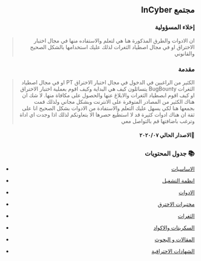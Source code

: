 <h2 dir='rtl' align='right'>مجتمع InCyber</h2>
<h3 dir='rtl' align='right'>إخلاء المسؤولية</h3>

> <p dir='rtl' align='right'>ان الادوات والطرق المذكورة هنا هي لتعلم والاستفاده منها في مجال اختبار الاختراق او في مجال اصطياد الثغرات لذلك عليك استخدامها بالشكل الصحيح والقانوني </p>
<h3 dir='rtl' align='right'>مقدمة</h3>

> <p dir='rtl' align='right'> الكثير من الراغبين في الدخول في مجال اختبار الاختراق PT او في مجال اصطياد الثغرات BugBounty يتسائلون كيف هي البداية وكيف اقوم بعملية اختبار الاختراق او كيف اقوم ابصطياد الثغرات والابلاغ عنها والحصول على مكافاة منها. لا شك ان هناك الكثير من المصادر المتوفرة على الانترنت وبشكل مجاني ولذلك قمت بجمعها هنا لكي يسهل عليك التعلم والاستفادة من الادوات بشكل الصحيح  انا على ثقة ان هناك ادوات كثيرة قد لا استطيع حصرها الا بتعاونكم لذلك اذا وجدت اي اداة وترغب باضافتها قم بالتواصل معي</p>
<h4 dir='rtl' align='right'>🔖الاصدار الحالي ٢٠٢٠/٠٧</h4>

## <h3 dir='rtl' align='right'>📚 جدول المحتويات  </h3>

<p dir='rtl' align='right'> 
  
  - [<p dir='rtl' align='right'> الاساسيات</p>](/assets/basics.md)
  - [<p dir='rtl' align='right'> انظمة التشغيل</p>](/assets/basics.md)
  - [<p dir='rtl' align='right'> الادوات</p>](/assets/basics.md)
  - [<p dir='rtl' align='right'> مختبرات الاخترق</p>](/assets/basics.md)
  - [<p dir='rtl' align='right'> الثغرات</p>](/assets/basics.md)
  - [<p dir='rtl' align='right'> السكربتات والاكواد</p>](/assets/basics.md)
  - [<p dir='rtl' align='right'> المقالات و البحوث</p>](/assets/basics.md)
  - [<p dir='rtl' align='right'> الشهادات الاحترافية</p>](/assets/basics.md)
</p> 
